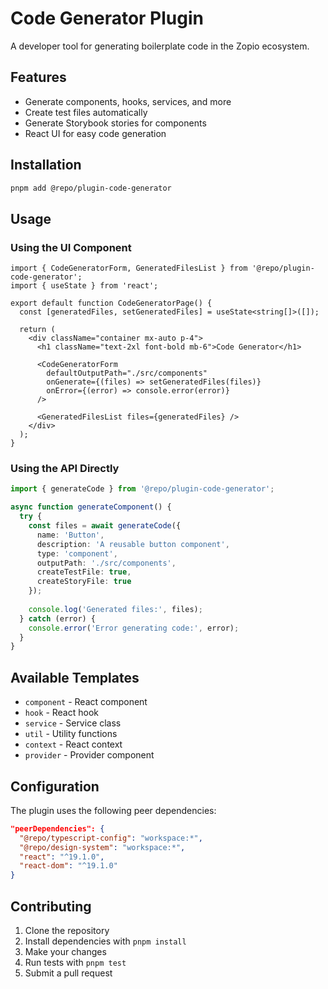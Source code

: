 # Code Generator Plugin

A developer tool for generating boilerplate code in the Zopio ecosystem.

## Features

- Generate components, hooks, services, and more
- Create test files automatically
- Generate Storybook stories for components
- React UI for easy code generation

## Installation

```bash
pnpm add @repo/plugin-code-generator
```

## Usage

### Using the UI Component

```tsx
import { CodeGeneratorForm, GeneratedFilesList } from '@repo/plugin-code-generator';
import { useState } from 'react';

export default function CodeGeneratorPage() {
  const [generatedFiles, setGeneratedFiles] = useState<string[]>([]);
  
  return (
    <div className="container mx-auto p-4">
      <h1 className="text-2xl font-bold mb-6">Code Generator</h1>
      
      <CodeGeneratorForm 
        defaultOutputPath="./src/components"
        onGenerate={(files) => setGeneratedFiles(files)}
        onError={(error) => console.error(error)}
      />
      
      <GeneratedFilesList files={generatedFiles} />
    </div>
  );
}
```

### Using the API Directly

```ts
import { generateCode } from '@repo/plugin-code-generator';

async function generateComponent() {
  try {
    const files = await generateCode({
      name: 'Button',
      description: 'A reusable button component',
      type: 'component',
      outputPath: './src/components',
      createTestFile: true,
      createStoryFile: true
    });
    
    console.log('Generated files:', files);
  } catch (error) {
    console.error('Error generating code:', error);
  }
}
```

## Available Templates

- `component` - React component
- `hook` - React hook
- `service` - Service class
- `util` - Utility functions
- `context` - React context
- `provider` - Provider component

## Configuration

The plugin uses the following peer dependencies:

```json
"peerDependencies": {
  "@repo/typescript-config": "workspace:*",
  "@repo/design-system": "workspace:*",
  "react": "^19.1.0",
  "react-dom": "^19.1.0"
}
```

## Contributing

1. Clone the repository
2. Install dependencies with `pnpm install`
3. Make your changes
4. Run tests with `pnpm test`
5. Submit a pull request

